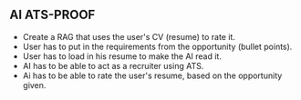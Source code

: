 ## AI ATS-PROOF
- Create a RAG that uses the user's CV (resume) to rate it.
- User has to put in the requirements from the opportunity (bullet points).
- User has to load in his resume to make the AI read it.
- AI has to be able to act as a recruiter using ATS.
- Ai has to be able to rate the user's resume, based on the opportunity given.

